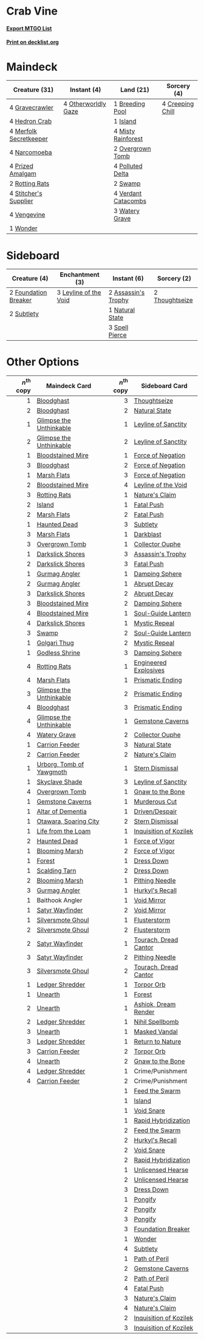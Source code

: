 # Crab Vine

#### [Export MTGO List](../collection/Crab%20Vine/Crab%20Vine.txt)
#### [Print on decklist.org](http://decklist.org/?deckmain=1%09Breeding%20Pool%0A4%09Creeping%20Chill%0A4%09Gravecrawler%0A4%09Hedron%20Crab%0A1%09Island%0A4%09Merfolk%20Secretkeeper%0A4%09Misty%20Rainforest%0A4%09Narcomoeba%0A4%09Otherworldly%20Gaze%0A2%09Overgrown%20Tomb%0A4%09Polluted%20Delta%0A4%09Prized%20Amalgam%0A2%09Rotting%20Rats%0A4%09Stitcher's%20Supplier%0A2%09Swamp%0A4%09Vengevine%0A4%09Verdant%20Catacombs%0A3%09Watery%20Grave%0A1%09Wonder&deckside=2%09Assassin's%20Trophy%0A2%09Foundation%20Breaker%0A3%09Leyline%20of%20the%20Void%0A1%09Natural%20State%0A3%09Spell%20Pierce%0A2%09Subtlety%0A2%09Thoughtseize)
# Maindeck

|                                          Creature (31)                                          |                                         Instant (4)                                          |                                          Land (21)                                           |                                        Sorcery (4)                                        |
|-------------------------------------------------------------------------------------------------|----------------------------------------------------------------------------------------------|----------------------------------------------------------------------------------------------|-------------------------------------------------------------------------------------------|
|4 [Gravecrawler](http://gatherer.wizards.com/Pages/Card/Details.aspx?multiverseid=409635)        |4 [Otherworldly Gaze](http://gatherer.wizards.com/Pages/Card/Details.aspx?multiverseid=534831)|1 [Breeding Pool](http://gatherer.wizards.com/Pages/Card/Details.aspx?multiverseid=97088)     |4 [Creeping Chill](http://gatherer.wizards.com/Pages/Card/Details.aspx?multiverseid=452816)|
|4 [Hedron Crab](http://gatherer.wizards.com/Pages/Card/Details.aspx?multiverseid=180348)         |                                                                                              |1 [Island](http://gatherer.wizards.com/Pages/Card/Details.aspx?multiverseid=439857)           |                                                                                           |
|4 [Merfolk Secretkeeper](http://gatherer.wizards.com/Pages/Card/Details.aspx?multiverseid=473015)|                                                                                              |4 [Misty Rainforest](http://gatherer.wizards.com/Pages/Card/Details.aspx?multiverseid=405102) |                                                                                           |
|4 [Narcomoeba](http://gatherer.wizards.com/Pages/Card/Details.aspx?multiverseid=136140)          |                                                                                              |2 [Overgrown Tomb](http://gatherer.wizards.com/Pages/Card/Details.aspx?multiverseid=405103)   |                                                                                           |
|4 [Prized Amalgam](http://gatherer.wizards.com/Pages/Card/Details.aspx?multiverseid=410014)      |                                                                                              |4 [Polluted Delta](http://gatherer.wizards.com/Pages/Card/Details.aspx?multiverseid=405104)   |                                                                                           |
|2 [Rotting Rats](http://gatherer.wizards.com/Pages/Card/Details.aspx?multiverseid=150833)        |                                                                                              |2 [Swamp](http://gatherer.wizards.com/Pages/Card/Details.aspx?multiverseid=439858)            |                                                                                           |
|4 [Stitcher's Supplier](http://gatherer.wizards.com/Pages/Card/Details.aspx?multiverseid=447257) |                                                                                              |4 [Verdant Catacombs](http://gatherer.wizards.com/Pages/Card/Details.aspx?multiverseid=405113)|                                                                                           |
|4 [Vengevine](http://gatherer.wizards.com/Pages/Card/Details.aspx?multiverseid=457124)           |                                                                                              |3 [Watery Grave](http://gatherer.wizards.com/Pages/Card/Details.aspx?multiverseid=405114)     |                                                                                           |
|1 [Wonder](http://gatherer.wizards.com/Pages/Card/Details.aspx?multiverseid=376591)              |                                                                                              |                                                                                              |                                                                                           |


# Sideboard

|                                         Creature (4)                                          |                                        Enchantment (3)                                         |                                         Instant (6)                                          |                                       Sorcery (2)                                       |
|-----------------------------------------------------------------------------------------------|------------------------------------------------------------------------------------------------|----------------------------------------------------------------------------------------------|-----------------------------------------------------------------------------------------|
|2 [Foundation Breaker](http://gatherer.wizards.com/Pages/Card/Details.aspx?multiverseid=522236)|3 [Leyline of the Void](http://gatherer.wizards.com/Pages/Card/Details.aspx?multiverseid=107682)|2 [Assassin's Trophy](http://gatherer.wizards.com/Pages/Card/Details.aspx?multiverseid=452902)|2 [Thoughtseize](http://gatherer.wizards.com/Pages/Card/Details.aspx?multiverseid=438676)|
|2 [Subtlety](http://gatherer.wizards.com/Pages/Card/Details.aspx?multiverseid=522143)          |                                                                                                |1 [Natural State](http://gatherer.wizards.com/Pages/Card/Details.aspx?multiverseid=407646)    |                                                                                         |
|                                                                                               |                                                                                                |3 [Spell Pierce](http://gatherer.wizards.com/Pages/Card/Details.aspx?multiverseid=425876)     |                                                                                         |


# Other Options

|*n*<sup>th</sup> copy|                                           Maindeck Card                                           |*n*<sup>th</sup> copy|                                         Sideboard Card                                          |
|--------------------:|---------------------------------------------------------------------------------------------------|--------------------:|-------------------------------------------------------------------------------------------------|
|                    1|[Bloodghast](http://gatherer.wizards.com/Pages/Card/Details.aspx?multiverseid=438648)              |                    3|[Thoughtseize](http://gatherer.wizards.com/Pages/Card/Details.aspx?multiverseid=438676)          |
|                    2|[Bloodghast](http://gatherer.wizards.com/Pages/Card/Details.aspx?multiverseid=438648)              |                    2|[Natural State](http://gatherer.wizards.com/Pages/Card/Details.aspx?multiverseid=407646)         |
|                    1|[Glimpse the Unthinkable](http://gatherer.wizards.com/Pages/Card/Details.aspx?multiverseid=455918) |                    1|[Leyline of Sanctity](http://gatherer.wizards.com/Pages/Card/Details.aspx?multiverseid=204993)   |
|                    2|[Glimpse the Unthinkable](http://gatherer.wizards.com/Pages/Card/Details.aspx?multiverseid=455918) |                    2|[Leyline of Sanctity](http://gatherer.wizards.com/Pages/Card/Details.aspx?multiverseid=204993)   |
|                    1|[Bloodstained Mire](http://gatherer.wizards.com/Pages/Card/Details.aspx?multiverseid=405094)       |                    1|[Force of Negation](http://gatherer.wizards.com/Pages/Card/Details.aspx?multiverseid=464001)     |
|                    3|[Bloodghast](http://gatherer.wizards.com/Pages/Card/Details.aspx?multiverseid=438648)              |                    2|[Force of Negation](http://gatherer.wizards.com/Pages/Card/Details.aspx?multiverseid=464001)     |
|                    1|[Marsh Flats](http://gatherer.wizards.com/Pages/Card/Details.aspx?multiverseid=405101)             |                    3|[Force of Negation](http://gatherer.wizards.com/Pages/Card/Details.aspx?multiverseid=464001)     |
|                    2|[Bloodstained Mire](http://gatherer.wizards.com/Pages/Card/Details.aspx?multiverseid=405094)       |                    4|[Leyline of the Void](http://gatherer.wizards.com/Pages/Card/Details.aspx?multiverseid=107682)   |
|                    3|[Rotting Rats](http://gatherer.wizards.com/Pages/Card/Details.aspx?multiverseid=150833)            |                    1|[Nature's Claim](http://gatherer.wizards.com/Pages/Card/Details.aspx?multiverseid=382316)        |
|                    2|[Island](http://gatherer.wizards.com/Pages/Card/Details.aspx?multiverseid=439857)                  |                    1|[Fatal Push](http://gatherer.wizards.com/Pages/Card/Details.aspx?multiverseid=423724)            |
|                    2|[Marsh Flats](http://gatherer.wizards.com/Pages/Card/Details.aspx?multiverseid=405101)             |                    2|[Fatal Push](http://gatherer.wizards.com/Pages/Card/Details.aspx?multiverseid=423724)            |
|                    1|[Haunted Dead](http://gatherer.wizards.com/Pages/Card/Details.aspx?multiverseid=414387)            |                    3|[Subtlety](http://gatherer.wizards.com/Pages/Card/Details.aspx?multiverseid=522143)              |
|                    3|[Marsh Flats](http://gatherer.wizards.com/Pages/Card/Details.aspx?multiverseid=405101)             |                    1|[Darkblast](http://gatherer.wizards.com/Pages/Card/Details.aspx?multiverseid=456055)             |
|                    3|[Overgrown Tomb](http://gatherer.wizards.com/Pages/Card/Details.aspx?multiverseid=405103)          |                    1|[Collector Ouphe](http://gatherer.wizards.com/Pages/Card/Details.aspx?multiverseid=464107)       |
|                    1|[Darkslick Shores](http://gatherer.wizards.com/Pages/Card/Details.aspx?multiverseid=209400)        |                    3|[Assassin's Trophy](http://gatherer.wizards.com/Pages/Card/Details.aspx?multiverseid=452902)     |
|                    2|[Darkslick Shores](http://gatherer.wizards.com/Pages/Card/Details.aspx?multiverseid=209400)        |                    3|[Fatal Push](http://gatherer.wizards.com/Pages/Card/Details.aspx?multiverseid=423724)            |
|                    1|[Gurmag Angler](http://gatherer.wizards.com/Pages/Card/Details.aspx?multiverseid=391850)           |                    1|[Damping Sphere](http://gatherer.wizards.com/Pages/Card/Details.aspx?multiverseid=443101)        |
|                    2|[Gurmag Angler](http://gatherer.wizards.com/Pages/Card/Details.aspx?multiverseid=391850)           |                    1|[Abrupt Decay](http://gatherer.wizards.com/Pages/Card/Details.aspx?multiverseid=456061)          |
|                    3|[Darkslick Shores](http://gatherer.wizards.com/Pages/Card/Details.aspx?multiverseid=209400)        |                    2|[Abrupt Decay](http://gatherer.wizards.com/Pages/Card/Details.aspx?multiverseid=456061)          |
|                    3|[Bloodstained Mire](http://gatherer.wizards.com/Pages/Card/Details.aspx?multiverseid=405094)       |                    2|[Damping Sphere](http://gatherer.wizards.com/Pages/Card/Details.aspx?multiverseid=443101)        |
|                    4|[Bloodstained Mire](http://gatherer.wizards.com/Pages/Card/Details.aspx?multiverseid=405094)       |                    1|[Soul-Guide Lantern](http://gatherer.wizards.com/Pages/Card/Details.aspx?multiverseid=476488)    |
|                    4|[Darkslick Shores](http://gatherer.wizards.com/Pages/Card/Details.aspx?multiverseid=209400)        |                    1|[Mystic Repeal](http://gatherer.wizards.com/Pages/Card/Details.aspx?multiverseid=476431)         |
|                    3|[Swamp](http://gatherer.wizards.com/Pages/Card/Details.aspx?multiverseid=439858)                   |                    2|[Soul-Guide Lantern](http://gatherer.wizards.com/Pages/Card/Details.aspx?multiverseid=476488)    |
|                    1|[Golgari Thug](http://gatherer.wizards.com/Pages/Card/Details.aspx?multiverseid=292953)            |                    2|[Mystic Repeal](http://gatherer.wizards.com/Pages/Card/Details.aspx?multiverseid=476431)         |
|                    1|[Godless Shrine](http://gatherer.wizards.com/Pages/Card/Details.aspx?multiverseid=405099)          |                    3|[Damping Sphere](http://gatherer.wizards.com/Pages/Card/Details.aspx?multiverseid=443101)        |
|                    4|[Rotting Rats](http://gatherer.wizards.com/Pages/Card/Details.aspx?multiverseid=150833)            |                    1|[Engineered Explosives](http://gatherer.wizards.com/Pages/Card/Details.aspx?multiverseid=50139)  |
|                    4|[Marsh Flats](http://gatherer.wizards.com/Pages/Card/Details.aspx?multiverseid=405101)             |                    1|[Prismatic Ending](http://gatherer.wizards.com/Pages/Card/Details.aspx?multiverseid=522101)      |
|                    3|[Glimpse the Unthinkable](http://gatherer.wizards.com/Pages/Card/Details.aspx?multiverseid=455918) |                    2|[Prismatic Ending](http://gatherer.wizards.com/Pages/Card/Details.aspx?multiverseid=522101)      |
|                    4|[Bloodghast](http://gatherer.wizards.com/Pages/Card/Details.aspx?multiverseid=438648)              |                    3|[Prismatic Ending](http://gatherer.wizards.com/Pages/Card/Details.aspx?multiverseid=522101)      |
|                    4|[Glimpse the Unthinkable](http://gatherer.wizards.com/Pages/Card/Details.aspx?multiverseid=455918) |                    1|[Gemstone Caverns](http://gatherer.wizards.com/Pages/Card/Details.aspx?multiverseid=122094)      |
|                    4|[Watery Grave](http://gatherer.wizards.com/Pages/Card/Details.aspx?multiverseid=405114)            |                    2|[Collector Ouphe](http://gatherer.wizards.com/Pages/Card/Details.aspx?multiverseid=464107)       |
|                    1|[Carrion Feeder](http://gatherer.wizards.com/Pages/Card/Details.aspx?multiverseid=210133)          |                    3|[Natural State](http://gatherer.wizards.com/Pages/Card/Details.aspx?multiverseid=407646)         |
|                    2|[Carrion Feeder](http://gatherer.wizards.com/Pages/Card/Details.aspx?multiverseid=210133)          |                    2|[Nature's Claim](http://gatherer.wizards.com/Pages/Card/Details.aspx?multiverseid=382316)        |
|                    1|[Urborg, Tomb of Yawgmoth](http://gatherer.wizards.com/Pages/Card/Details.aspx?multiverseid=383425)|                    1|[Stern Dismissal](http://gatherer.wizards.com/Pages/Card/Details.aspx?multiverseid=476319)       |
|                    1|[Skyclave Shade](http://gatherer.wizards.com/Pages/Card/Details.aspx?multiverseid=491763)          |                    3|[Leyline of Sanctity](http://gatherer.wizards.com/Pages/Card/Details.aspx?multiverseid=204993)   |
|                    4|[Overgrown Tomb](http://gatherer.wizards.com/Pages/Card/Details.aspx?multiverseid=405103)          |                    1|[Gnaw to the Bone](http://gatherer.wizards.com/Pages/Card/Details.aspx?multiverseid=247420)      |
|                    1|[Gemstone Caverns](http://gatherer.wizards.com/Pages/Card/Details.aspx?multiverseid=122094)        |                    1|[Murderous Cut](http://gatherer.wizards.com/Pages/Card/Details.aspx?multiverseid=386613)         |
|                    1|[Altar of Dementia](http://gatherer.wizards.com/Pages/Card/Details.aspx?multiverseid=382212)       |                    1|[Driven/Despair](http://gatherer.wizards.com/Pages/Card/Details.aspx?multiverseid=430846)        |
|                    1|[Otawara, Soaring City](http://gatherer.wizards.com/Pages/Card/Details.aspx?multiverseid=548584)   |                    2|[Stern Dismissal](http://gatherer.wizards.com/Pages/Card/Details.aspx?multiverseid=476319)       |
|                    1|[Life from the Loam](http://gatherer.wizards.com/Pages/Card/Details.aspx?multiverseid=338409)      |                    1|[Inquisition of Kozilek](http://gatherer.wizards.com/Pages/Card/Details.aspx?multiverseid=416897)|
|                    2|[Haunted Dead](http://gatherer.wizards.com/Pages/Card/Details.aspx?multiverseid=414387)            |                    1|[Force of Vigor](http://gatherer.wizards.com/Pages/Card/Details.aspx?multiverseid=464113)        |
|                    1|[Blooming Marsh](http://gatherer.wizards.com/Pages/Card/Details.aspx?multiverseid=417816)          |                    2|[Force of Vigor](http://gatherer.wizards.com/Pages/Card/Details.aspx?multiverseid=464113)        |
|                    1|[Forest](http://gatherer.wizards.com/Pages/Card/Details.aspx?multiverseid=439860)                  |                    1|[Dress Down](http://gatherer.wizards.com/Pages/Card/Details.aspx?multiverseid=522115)            |
|                    1|[Scalding Tarn](http://gatherer.wizards.com/Pages/Card/Details.aspx?multiverseid=405107)           |                    2|[Dress Down](http://gatherer.wizards.com/Pages/Card/Details.aspx?multiverseid=522115)            |
|                    2|[Blooming Marsh](http://gatherer.wizards.com/Pages/Card/Details.aspx?multiverseid=417816)          |                    1|[Pithing Needle](http://gatherer.wizards.com/Pages/Card/Details.aspx?multiverseid=129526)        |
|                    3|[Gurmag Angler](http://gatherer.wizards.com/Pages/Card/Details.aspx?multiverseid=391850)           |                    1|[Hurkyl's Recall](http://gatherer.wizards.com/Pages/Card/Details.aspx?multiverseid=135260)       |
|                    1|Baithook Angler                                                                                    |                    1|[Void Mirror](http://gatherer.wizards.com/Pages/Card/Details.aspx?multiverseid=522318)           |
|                    1|[Satyr Wayfinder](http://gatherer.wizards.com/Pages/Card/Details.aspx?multiverseid=378508)         |                    2|[Void Mirror](http://gatherer.wizards.com/Pages/Card/Details.aspx?multiverseid=522318)           |
|                    1|[Silversmote Ghoul](http://gatherer.wizards.com/Pages/Card/Details.aspx?multiverseid=485445)       |                    1|[Flusterstorm](http://gatherer.wizards.com/Pages/Card/Details.aspx?multiverseid=228255)          |
|                    2|[Silversmote Ghoul](http://gatherer.wizards.com/Pages/Card/Details.aspx?multiverseid=485445)       |                    2|[Flusterstorm](http://gatherer.wizards.com/Pages/Card/Details.aspx?multiverseid=228255)          |
|                    2|[Satyr Wayfinder](http://gatherer.wizards.com/Pages/Card/Details.aspx?multiverseid=378508)         |                    1|[Tourach, Dread Cantor](http://gatherer.wizards.com/Pages/Card/Details.aspx?multiverseid=522178) |
|                    3|[Satyr Wayfinder](http://gatherer.wizards.com/Pages/Card/Details.aspx?multiverseid=378508)         |                    2|[Pithing Needle](http://gatherer.wizards.com/Pages/Card/Details.aspx?multiverseid=129526)        |
|                    3|[Silversmote Ghoul](http://gatherer.wizards.com/Pages/Card/Details.aspx?multiverseid=485445)       |                    2|[Tourach, Dread Cantor](http://gatherer.wizards.com/Pages/Card/Details.aspx?multiverseid=522178) |
|                    1|[Ledger Shredder](http://gatherer.wizards.com/Pages/Card/Details.aspx?multiverseid=555247)         |                    1|[Torpor Orb](http://gatherer.wizards.com/Pages/Card/Details.aspx?multiverseid=233069)            |
|                    1|[Unearth](http://gatherer.wizards.com/Pages/Card/Details.aspx?multiverseid=442102)                 |                    1|[Forest](http://gatherer.wizards.com/Pages/Card/Details.aspx?multiverseid=439860)                |
|                    2|[Unearth](http://gatherer.wizards.com/Pages/Card/Details.aspx?multiverseid=442102)                 |                    1|[Ashiok, Dream Render](http://gatherer.wizards.com/Pages/Card/Details.aspx?multiverseid=461155)  |
|                    2|[Ledger Shredder](http://gatherer.wizards.com/Pages/Card/Details.aspx?multiverseid=555247)         |                    1|[Nihil Spellbomb](http://gatherer.wizards.com/Pages/Card/Details.aspx?multiverseid=442215)       |
|                    3|[Unearth](http://gatherer.wizards.com/Pages/Card/Details.aspx?multiverseid=442102)                 |                    1|[Masked Vandal](http://gatherer.wizards.com/Pages/Card/Details.aspx?multiverseid=503800)         |
|                    3|[Ledger Shredder](http://gatherer.wizards.com/Pages/Card/Details.aspx?multiverseid=555247)         |                    1|[Return to Nature](http://gatherer.wizards.com/Pages/Card/Details.aspx?multiverseid=461102)      |
|                    3|[Carrion Feeder](http://gatherer.wizards.com/Pages/Card/Details.aspx?multiverseid=210133)          |                    2|[Torpor Orb](http://gatherer.wizards.com/Pages/Card/Details.aspx?multiverseid=233069)            |
|                    4|[Unearth](http://gatherer.wizards.com/Pages/Card/Details.aspx?multiverseid=442102)                 |                    2|[Gnaw to the Bone](http://gatherer.wizards.com/Pages/Card/Details.aspx?multiverseid=247420)      |
|                    4|[Ledger Shredder](http://gatherer.wizards.com/Pages/Card/Details.aspx?multiverseid=555247)         |                    1|Crime/Punishment                                                                                 |
|                    4|[Carrion Feeder](http://gatherer.wizards.com/Pages/Card/Details.aspx?multiverseid=210133)          |                    2|Crime/Punishment                                                                                 |
|                     |                                                                                                   |                    1|[Feed the Swarm](http://gatherer.wizards.com/Pages/Card/Details.aspx?multiverseid=491737)        |
|                     |                                                                                                   |                    1|[Island](http://gatherer.wizards.com/Pages/Card/Details.aspx?multiverseid=439857)                |
|                     |                                                                                                   |                    1|[Void Snare](http://gatherer.wizards.com/Pages/Card/Details.aspx?multiverseid=383429)            |
|                     |                                                                                                   |                    1|[Rapid Hybridization](http://gatherer.wizards.com/Pages/Card/Details.aspx?multiverseid=405354)   |
|                     |                                                                                                   |                    2|[Feed the Swarm](http://gatherer.wizards.com/Pages/Card/Details.aspx?multiverseid=491737)        |
|                     |                                                                                                   |                    2|[Hurkyl's Recall](http://gatherer.wizards.com/Pages/Card/Details.aspx?multiverseid=135260)       |
|                     |                                                                                                   |                    2|[Void Snare](http://gatherer.wizards.com/Pages/Card/Details.aspx?multiverseid=383429)            |
|                     |                                                                                                   |                    2|[Rapid Hybridization](http://gatherer.wizards.com/Pages/Card/Details.aspx?multiverseid=405354)   |
|                     |                                                                                                   |                    1|[Unlicensed Hearse](http://gatherer.wizards.com/Pages/Card/Details.aspx?multiverseid=555447)     |
|                     |                                                                                                   |                    2|[Unlicensed Hearse](http://gatherer.wizards.com/Pages/Card/Details.aspx?multiverseid=555447)     |
|                     |                                                                                                   |                    3|[Dress Down](http://gatherer.wizards.com/Pages/Card/Details.aspx?multiverseid=522115)            |
|                     |                                                                                                   |                    1|[Pongify](http://gatherer.wizards.com/Pages/Card/Details.aspx?multiverseid=389638)               |
|                     |                                                                                                   |                    2|[Pongify](http://gatherer.wizards.com/Pages/Card/Details.aspx?multiverseid=389638)               |
|                     |                                                                                                   |                    3|[Pongify](http://gatherer.wizards.com/Pages/Card/Details.aspx?multiverseid=389638)               |
|                     |                                                                                                   |                    3|[Foundation Breaker](http://gatherer.wizards.com/Pages/Card/Details.aspx?multiverseid=522236)    |
|                     |                                                                                                   |                    1|[Wonder](http://gatherer.wizards.com/Pages/Card/Details.aspx?multiverseid=376591)                |
|                     |                                                                                                   |                    4|[Subtlety](http://gatherer.wizards.com/Pages/Card/Details.aspx?multiverseid=522143)              |
|                     |                                                                                                   |                    1|[Path of Peril](http://gatherer.wizards.com/Pages/Card/Details.aspx?multiverseid=540974)         |
|                     |                                                                                                   |                    2|[Gemstone Caverns](http://gatherer.wizards.com/Pages/Card/Details.aspx?multiverseid=122094)      |
|                     |                                                                                                   |                    2|[Path of Peril](http://gatherer.wizards.com/Pages/Card/Details.aspx?multiverseid=540974)         |
|                     |                                                                                                   |                    4|[Fatal Push](http://gatherer.wizards.com/Pages/Card/Details.aspx?multiverseid=423724)            |
|                     |                                                                                                   |                    3|[Nature's Claim](http://gatherer.wizards.com/Pages/Card/Details.aspx?multiverseid=382316)        |
|                     |                                                                                                   |                    4|[Nature's Claim](http://gatherer.wizards.com/Pages/Card/Details.aspx?multiverseid=382316)        |
|                     |                                                                                                   |                    2|[Inquisition of Kozilek](http://gatherer.wizards.com/Pages/Card/Details.aspx?multiverseid=416897)|
|                     |                                                                                                   |                    3|[Inquisition of Kozilek](http://gatherer.wizards.com/Pages/Card/Details.aspx?multiverseid=416897)|

